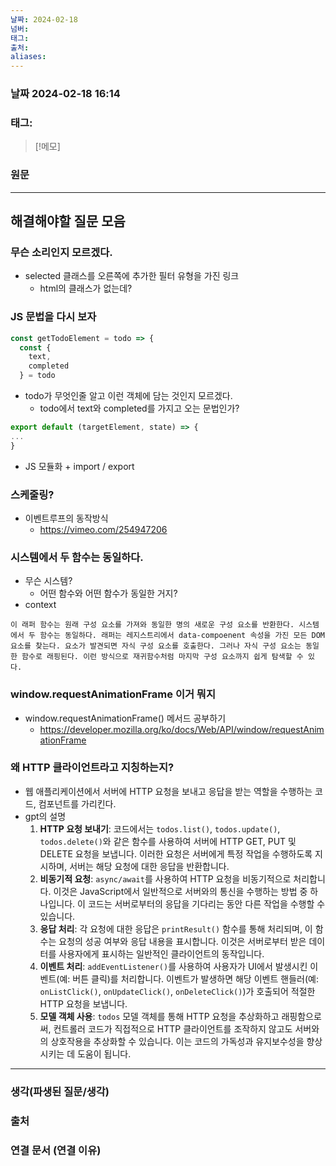 ```yaml
---
날짜: 2024-02-18
넘버: 
태그: 
출처: 
aliases:
---
```

### 날짜  2024-02-18 16:14

### 태그:

>[!메모]
>

### 원문
---
## 해결해야할 질문 모음
###  무슨 소리인지 모르겠다.
- selected 클래스를 오른쪽에 추가한 필터 유형을 가진 링크
	- html의 클래스가 없는데?
### JS 문법을 다시 보자
```js
const getTodoElement = todo => {
  const {
    text,
    completed
  } = todo
```
- todo가 무엇인줄 알고 이런 객체에 담는 것인지 모르겠다.
	- todo에서 text와 completed를 가지고 오는 문법인가?
```js
export default (targetElement, state) => {
...
}
```
- JS 모듈화 + import / export
### 스케줄링?
- 이벤트루프의 동작방식
	- https://vimeo.com/254947206
### 시스템에서 두 함수는 동일하다.
- 무슨 시스템?
	- 어떤 함수와 어떤 함수가 동일한 거지?
- context
```text
이 래퍼 함수는 원래 구성 요소를 가져와 동일한 명의 새로운 구성 요소를 반환한다. 시스템에서 두 함수는 동일하다. 래퍼는 레지스트리에서 data-compoenent 속성을 가진 모든 DOM 요소를 찾는다. 요소가 발견되면 자식 구성 요소를 호출한다. 그러나 자식 구성 요소는 동일한 함수로 래핑된다. 이런 방식으로 재귀함수처럼 마지막 구성 요소까지 쉽게 탐색할 수 있다.
```
### window.requestAnimationFrame 이거 뭐지
- window.requestAnimationFrame() 메서드 공부하기
	- https://developer.mozilla.org/ko/docs/Web/API/window/requestAnimationFrame
### 왜 HTTP 클라이언트라고 지칭하는지?
- 웹 애플리케이션에서 서버에 HTTP 요청을 보내고 응답을 받는 역할을 수행하는 코드, 컴포넌트를 가리킨다.
- gpt의 설명
	1. **HTTP 요청 보내기**: 코드에서는 `todos.list()`, `todos.update()`, `todos.delete()`와 같은 함수를 사용하여 서버에 HTTP GET, PUT 및 DELETE 요청을 보냅니다. 이러한 요청은 서버에게 특정 작업을 수행하도록 지시하며, 서버는 해당 요청에 대한 응답을 반환합니다.
	2. **비동기적 요청**: `async/await`를 사용하여 HTTP 요청을 비동기적으로 처리합니다. 이것은 JavaScript에서 일반적으로 서버와의 통신을 수행하는 방법 중 하나입니다. 이 코드는 서버로부터의 응답을 기다리는 동안 다른 작업을 수행할 수 있습니다.
	3. **응답 처리**: 각 요청에 대한 응답은 `printResult()` 함수를 통해 처리되며, 이 함수는 요청의 성공 여부와 응답 내용을 표시합니다. 이것은 서버로부터 받은 데이터를 사용자에게 표시하는 일반적인 클라이언트의 동작입니다.
	4. **이벤트 처리**: `addEventListener()`를 사용하여 사용자가 UI에서 발생시킨 이벤트(예: 버튼 클릭)를 처리합니다. 이벤트가 발생하면 해당 이벤트 핸들러(예: `onListClick()`, `onUpdateClick()`, `onDeleteClick()`)가 호출되어 적절한 HTTP 요청을 보냅니다.
	5. **모델 객체 사용**: `todos` 모델 객체를 통해 HTTP 요청을 추상화하고 래핑함으로써, 컨트롤러 코드가 직접적으로 HTTP 클라이언트를 조작하지 않고도 서버와의 상호작용을 추상화할 수 있습니다. 이는 코드의 가독성과 유지보수성을 향상시키는 데 도움이 됩니다.


---
### 생각(파생된 질문/생각)

### 출처

### 연결 문서 (연결 이유)
